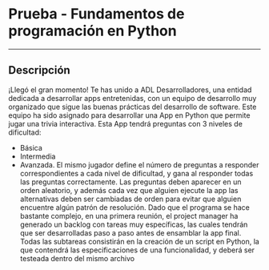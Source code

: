 # Prueba - Fundamentos de programación en Python
-------------------------------------
## Descripción

¡Llegó el gran momento! Te has unido a ADL Desarrolladores, una entidad dedicada a
desarrollar apps entretenidas, con un equipo de desarrollo muy organizado que sigue las
buenas prácticas del desarrollo de software.
Este equipo ha sido asignado para desarrollar una App en Python que permite jugar una
trivia interactiva. Esta App tendrá preguntas con 3 niveles de dificultad:
- Básica
- Intermedia
- Avanzada.
El mismo jugador define el número de preguntas a responder correspondientes a cada nivel
de dificultad, y gana al responder todas las preguntas correctamente.
Las preguntas deben aparecer en un orden aleatorio, y además cada vez que alguien ejecute
la app las alternativas deben ser cambiadas de orden para evitar que alguien encuentre
algún patrón de resolución.
Dado que el programa se hace bastante complejo, en una primera reunión, el project
manager ha generado un backlog con tareas muy específicas, las cuales tendrán que ser
desarrolladas paso a paso antes de ensamblar la app final.
Todas las subtareas consistirán en la creación de un script en Python, la que contendrá las
especificaciones de una funcionalidad, y deberá ser testeada dentro del mismo archivo